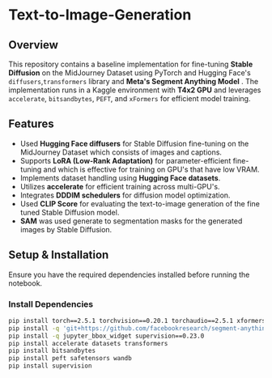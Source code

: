 # Text-to-Image-Generation 

## Overview

This repository contains a baseline implementation for fine-tuning **Stable Diffusion** on the MidJourney Dataset using PyTorch and Hugging Face's `diffusers`,`transformers` library and **Meta's Segment Anything Model** . The implementation runs in a Kaggle environment with **T4x2 GPU** and leverages `accelerate`, `bitsandbytes`, `PEFT`, and `xFormers` for efficient model training.

## Features
- Used **Hugging Face diffusers** for Stable Diffusion fine-tuning on the MidJourney Dataset which consists of images and captions.
- Supports **LoRA (Low-Rank Adaptation)** for parameter-efficient fine-tuning and which is effective for training on GPU's that have low VRAM.
- Implements dataset handling using **Hugging Face datasets**.
- Utilizes **accelerate** for efficient training across multi-GPU's.
- Integrates **DDDIM schedulers** for diffusion model optimization.
- Used **CLIP Score** for evaluating the text-to-image generation of the fine tuned Stable Diffusion model.
- **SAM** was used generate to segmentation masks for the generated images by Stable Diffusion.
 
## Setup & Installation

Ensure you have the required dependencies installed before running the notebook.

### Install Dependencies

```bash
pip install torch==2.5.1 torchvision==0.20.1 torchaudio==2.5.1 xformers -U opencv-python pandas numpy matplotlib
pip install -q 'git+https://github.com/facebookresearch/segment-anything.git'
pip install -q jupyter_bbox_widget supervision==0.23.0
pip install accelerate datasets transformers
pip install bitsandbytes
pip install peft safetensors wandb
pip install supervision

```
